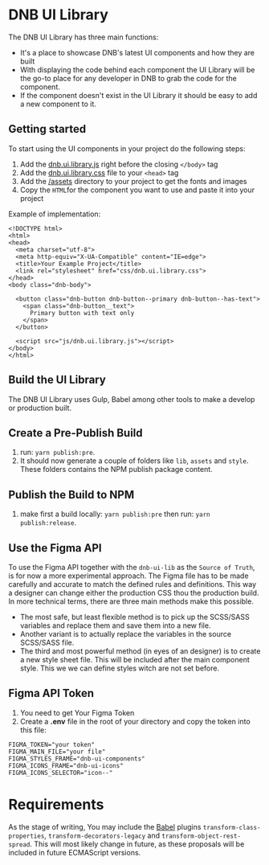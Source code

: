 # DNB UI Library

The DNB UI Library has three main functions:

- It's a place to showcase DNB's latest UI components and how they are built
- With displaying the code behind each component the UI Library will be the go-to place for any developer in DNB to grab the code for the component.
- If the component doesn't exist in the UI Library it should be easy to add a new component to it.

## Getting started

To start using the UI components in your project do the following steps:

1.  Add the [dnb.ui.library.js](https://raw.githubusercontent.com/eggsdesign/dnb-design-system/master/docs/scripts/dnb.ui.library.js) right before the closing `</body>` tag
2.  Add the [dnb.ui.library.css](https://raw.githubusercontent.com/eggsdesign/dnb-design-system/master/docs/css/dnb.ui.library.css) file to your `<head>` tag
3.  Add the [/assets](https://minhaskamal.github.io/DownGit/#/home?url=https://github.com/eggsdesign/dnb-design-system/tree/master/docs/assets) directory to your project to get the fonts and images
4.  Copy the `HTML`for the component you want to use and paste it into your project

Example of implementation:

```
<!DOCTYPE html>
<html>
<head>
  <meta charset="utf-8">
  <meta http-equiv="X-UA-Compatible" content="IE=edge">
  <title>Your Example Project</title>
  <link rel="stylesheet" href="css/dnb.ui.library.css">
</head>
<body class="dnb-body">

  <button class="dnb-button dnb-button--primary dnb-button--has-text">
    <span class="dnb-button__text">
      Primary button with text only
    </span>
  </button>

  <script src="js/dnb.ui.library.js"></script>
</body>
</html>
```

## Build the UI Library

The DNB UI Library uses Gulp, Babel among other tools to make a develop or production built.

## Create a Pre-Publish Build

1.  run: `yarn publish:pre`.
1.  It should now generate a couple of folders like `lib`, `assets` and `style`. These folders contains the NPM publish package content.

## Publish the Build to NPM

1.  make first a build locally: `yarn publish:pre` then run: `yarn publish:release`.

## Use the Figma API

To use the Figma API together with the `dnb-ui-lib` as the `Source of Truth`, is for now a more experimental approach. The Figma file has to be made carefully and accurate to match the defined rules and definitions. This way a designer can change either the production CSS thou the production build.
In more technical terms, there are three main methods make this possible.

- The most safe, but least flexible method is to pick up the SCSS/SASS variables and replace them and save them into a new file.
- Another variant is to actually replace the variables in the source SCSS/SASS file.
- The third and most powerful method (in eyes of an designer) is to create a new style sheet file. This will be included after the main component style. This we we can define styles witch are not set before.

## Figma API Token

1.  You need to get Your Figma Token
1.  Create a **.env** file in the root of your directory and copy the token into this file:

```
FIGMA_TOKEN="your token"
FIGMA_MAIN_FILE="your file"
FIGMA_STYLES_FRAME="dnb-ui-components"
FIGMA_ICONS_FRAME="dnb-ui-icons"
FIGMA_ICONS_SELECTOR="icon--"
```

# Requirements

As the stage of writing, You may include the [Babel](https://babeljs.io) plugins `transform-class-properties`, `transform-decorators-legacy` and `transform-object-rest-spread`. This will most likely change in future, as these proposals will be included in future ECMAScript versions.
